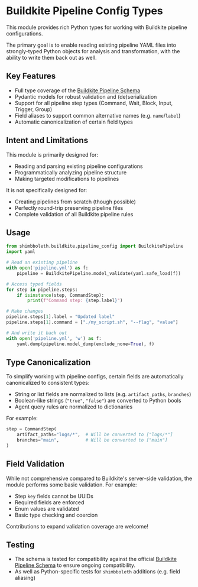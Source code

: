 # Buildkite Pipeline Config Types

This module provides rich Python types for working with Buildkite pipeline configurations.

The primary goal is to enable reading existing pipeline YAML files into strongly-typed Python objects for analysis and transformation,
with the ability to write them back out as well.

## Key Features

- Full type coverage of the [Buildkite Pipeline Schema](https://github.com/buildkite/pipeline-schema)
- Pydantic models for robust validation and (de)serialization
- Support for all pipeline step types (Command, Wait, Block, Input, Trigger, Group)
- Field aliases to support common alternative names (e.g. `name`/`label`)
- Automatic canonicalization of certain field types

## Intent and Limitations

This module is primarily designed for:

- Reading and parsing existing pipeline configurations
- Programmatically analyzing pipeline structure
- Making targeted modifications to pipelines

It is not specifically designed for:

- Creating pipelines from scratch (though possible)
- Perfectly round-trip preserving pipeline files
- Complete validation of all Buildkite pipeline rules

## Usage

```python
from shimbboleth.buildkite.pipeline_config import BuildkitePipeline
import yaml

# Read an existing pipeline
with open('pipeline.yml') as f:
    pipeline = BuildkitePipeline.model_validate(yaml.safe_load(f))

# Access typed fields
for step in pipeline.steps:
    if isinstance(step, CommandStep):
        print(f"Command step: {step.label}")

# Make changes
pipeline.steps[1].label = "Updated label"
pipeline.steps[1].command = ["./my_script.sh", "--flag", "value"]

# And write it back out
with open('pipeline.yml', 'w') as f:
    yaml.dump(pipeline.model_dump(exclude_none=True), f)
```

## Type Canonicalization

To simplify working with pipeline configs, certain fields are automatically canonicalized to consistent types:

- String or list fields are normalized to lists (e.g. `artifact_paths`, `branches`)
- Boolean-like strings (`"true"`, `"false"`) are converted to Python bools
- Agent query rules are normalized to dictionaries

For example:

```python
step = CommandStep(
    artifact_paths="logs/*",  # Will be converted to ["logs/*"]
    branches="main",          # Will be converted to ["main"]
)
```

## Field Validation

While not comprehensive compared to Buildkite's server-side validation, the module performs some basic validation. For example:

- Step `key` fields cannot be UUIDs
- Required fields are enforced
- Enum values are validated
- Basic type checking and coercion

Contributions to expand validation coverage are welcome!

## Testing

- The schema is tested for compatibility against the official [Buildkite Pipeline Schema](https://github.com/buildkite/pipeline-schema) to ensure ongoing compatibility.
- As well as Python-specific tests for `shimbboleth` additions (e.g. field aliasing)
